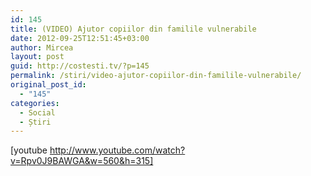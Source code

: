 ```yaml
---
id: 145
title: (VIDEO) Ajutor copiilor din familile vulnerabile
date: 2012-09-25T12:51:45+03:00
author: Mircea
layout: post
guid: http://costesti.tv/?p=145
permalink: /stiri/video-ajutor-copiilor-din-familile-vulnerabile/
original_post_id:
  - "145"
categories:
  - Social
  - Știri
---
```

[youtube http://www.youtube.com/watch?v=Rpv0J9BAWGA&w=560&h=315]